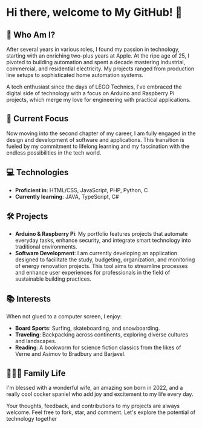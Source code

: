 # Hi there, welcome to My GitHub! 👋


## 🙋 Who Am I?
After several years in various roles, I found my passion in technology, starting with an enriching two-plus years at Apple. At the ripe age of 25, I pivoted to building automation and spent a decade mastering industrial, commercial, and residential electricity. My projects ranged from production line setups to sophisticated home automation systems.

A tech enthusiast since the days of LEGO Technics, I've embraced the digital side of technology with a focus on Arduino and Raspberry Pi projects, which merge my love for engineering with practical applications.

## 🚀 Current Focus
Now moving into the second chapter of my career, I am fully engaged in the design and development of software and applications. This transition is fueled by my commitment to lifelong learning and my fascination with the endless possibilities in the tech world.

## 💻 Technologies
- **Proficient in**: HTML/CSS, JavaScript, PHP, Python, C
- **Currently learning**: JAVA, TypeScript, C#

## 🛠️ Projects
- **Arduino & Raspberry Pi**: My portfolio features projects that automate everyday tasks, enhance security, and integrate smart technology into traditional environments.
- **Software Development**: I am currently developing an application designed to facilitate the study, budgeting, organization, and monitoring of energy renovation projects. This tool aims to streamline processes and enhance user experiences for professionals in the field of sustainable building practices.

## 📚 Interests
When not glued to a computer screen, I enjoy:
- **Board Sports**: Surfing, skateboarding, and snowboarding.
- **Traveling**: Backpacking across continents, exploring diverse cultures and landscapes.
- **Reading**: A bookworm for science fiction classics from the likes of Verne and Asimov to Bradbury and Barjavel.

## 👨‍👩‍👦 Family Life
I'm blessed with a wonderful wife, an amazing son born in 2022, and a really cool cocker spaniel who add joy and excitement to my life every day.

Your thoughts, feedback, and contributions to my projects are always welcome. Feel free to fork, star, and comment. Let's explore the potential of technology together
